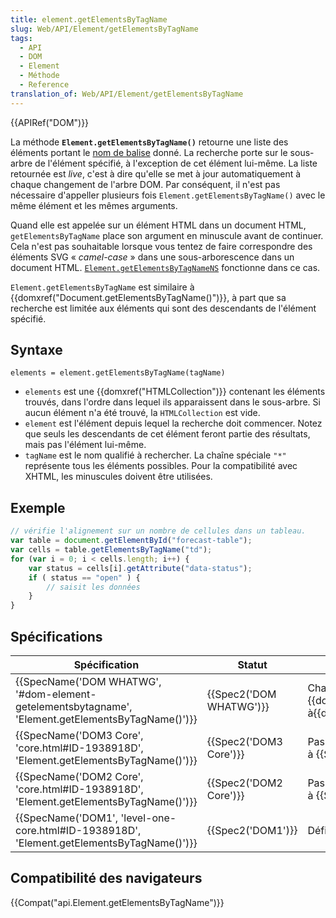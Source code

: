 ```yaml
---
title: element.getElementsByTagName
slug: Web/API/Element/getElementsByTagName
tags:
  - API
  - DOM
  - Element
  - Méthode
  - Reference
translation_of: Web/API/Element/getElementsByTagName
---
```

{{APIRef("DOM")}}

La méthode **`Element.getElementsByTagName()`** retourne une liste des éléments portant le [nom de balise](/fr/docs/Web/API/Element/tagName) donné. La recherche porte sur le sous-arbre de l'élément spécifié, à l'exception de cet élément lui-même. La liste retournée est _live_, c'est à dire qu'elle se met à jour automatiquement à chaque changement de l'arbre DOM. Par conséquent, il n'est pas nécessaire d'appeller plusieurs fois `Element.getElementsByTagName()` avec le même élément et les mêmes arguments.

Quand elle est appelée sur un élément HTML dans un document HTML, `getElementsByTagName` place son argument en minuscule avant de continuer. Cela n'est pas souhaitable lorsque vous tentez de faire correspondre des éléments SVG «&nbsp;<i lang="en">camel-case</i>&nbsp;» dans une sous-arborescence dans un document HTML. [`Element.getElementsByTagNameNS`](/fr/docs/Web/API/Element/getElementsByTagNameNS) fonctionne dans ce cas.

`Element.getElementsByTagName` est similaire à {{domxref("Document.getElementsByTagName()")}}, à part que sa recherche est limitée aux éléments qui sont des descendants de l'élément spécifié.

## Syntaxe

    elements = element.getElementsByTagName(tagName)

- `elements` est une {{domxref("HTMLCollection")}} contenant les éléments trouvés, dans l'ordre dans lequel ils apparaissent dans le sous-arbre. Si aucun élément n'a été trouvé, la `HTMLCollection` est vide.
- `element` est l'élément depuis lequel la recherche doit commencer. Notez que seuls les descendants de cet élément feront partie des résultats, mais pas l'élément lui-même.
- `tagName` est le nom qualifié à rechercher. La chaîne spéciale `"*"` représente tous les éléments possibles. Pour la compatibilité avec XHTML, les minuscules doivent être utilisées.

## Exemple

```js
// vérifie l'alignement sur un nombre de cellules dans un tableau.
var table = document.getElementById("forecast-table");
var cells = table.getElementsByTagName("td");
for (var i = 0; i < cells.length; i++) {
    var status = cells[i].getAttribute("data-status");
    if ( status == "open" ) {
        // saisit les données
    }
}
```

## Spécifications

| Spécification                                                                                                                    | Statut                           | Commentaire                                                                                              |
| -------------------------------------------------------------------------------------------------------------------------------- | -------------------------------- | -------------------------------------------------------------------------------------------------------- |
| {{SpecName('DOM WHATWG', '#dom-element-getelementsbytagname', 'Element.getElementsByTagName()')}} | {{Spec2('DOM WHATWG')}} | Change la valeur de retour de {{domxref("NodeList")}} à{{domxref("HTMLCollection")}} |
| {{SpecName('DOM3 Core', 'core.html#ID-1938918D', 'Element.getElementsByTagName()')}}                 | {{Spec2('DOM3 Core')}}     | Pas de changement par rapport à {{SpecName('DOM2 Core')}}                                         |
| {{SpecName('DOM2 Core', 'core.html#ID-1938918D', 'Element.getElementsByTagName()')}}                 | {{Spec2('DOM2 Core')}}     | Pas de changement par rapport à {{SpecName('DOM1')}}                                             |
| {{SpecName('DOM1', 'level-one-core.html#ID-1938918D', 'Element.getElementsByTagName()')}}         | {{Spec2('DOM1')}}         | Définition initiale                                                                                      |

## Compatibilité des navigateurs

{{Compat("api.Element.getElementsByTagName")}}
